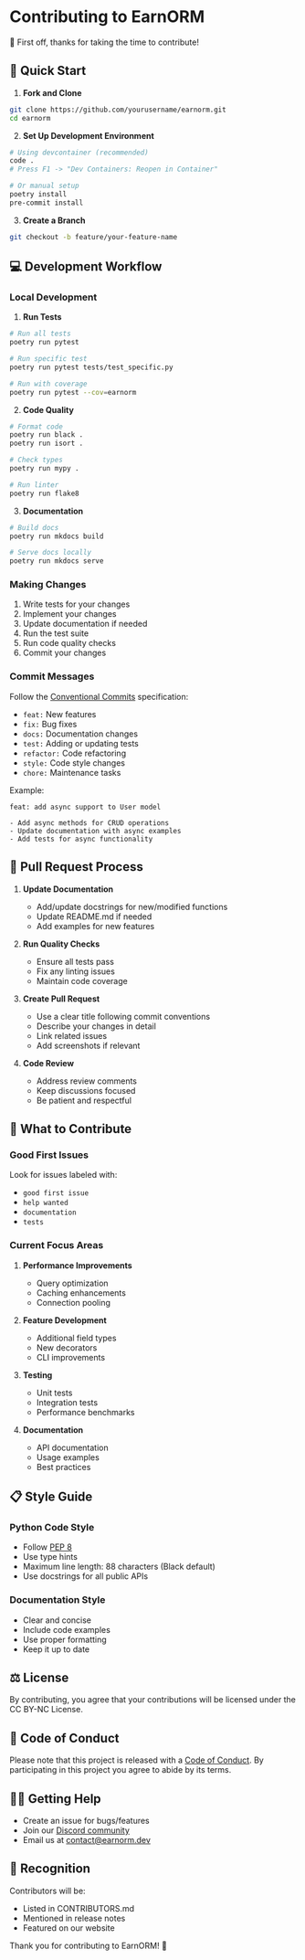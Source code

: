 # Contributing to EarnORM

👋 First off, thanks for taking the time to contribute!

## 🚀 Quick Start

1. **Fork and Clone**
```bash
git clone https://github.com/yourusername/earnorm.git
cd earnorm
```

2. **Set Up Development Environment**
```bash
# Using devcontainer (recommended)
code .
# Press F1 -> "Dev Containers: Reopen in Container"

# Or manual setup
poetry install
pre-commit install
```

3. **Create a Branch**
```bash
git checkout -b feature/your-feature-name
```

## 💻 Development Workflow

### Local Development

1. **Run Tests**
```bash
# Run all tests
poetry run pytest

# Run specific test
poetry run pytest tests/test_specific.py

# Run with coverage
poetry run pytest --cov=earnorm
```

2. **Code Quality**
```bash
# Format code
poetry run black .
poetry run isort .

# Check types
poetry run mypy .

# Run linter
poetry run flake8
```

3. **Documentation**
```bash
# Build docs
poetry run mkdocs build

# Serve docs locally
poetry run mkdocs serve
```

### Making Changes

1. Write tests for your changes
2. Implement your changes
3. Update documentation if needed
4. Run the test suite
5. Run code quality checks
6. Commit your changes

### Commit Messages

Follow the [Conventional Commits](https://www.conventionalcommits.org/) specification:

- `feat:` New features
- `fix:` Bug fixes
- `docs:` Documentation changes
- `test:` Adding or updating tests
- `refactor:` Code refactoring
- `style:` Code style changes
- `chore:` Maintenance tasks

Example:
```
feat: add async support to User model

- Add async methods for CRUD operations
- Update documentation with async examples
- Add tests for async functionality
```

## 📝 Pull Request Process

1. **Update Documentation**
   - Add/update docstrings for new/modified functions
   - Update README.md if needed
   - Add examples for new features

2. **Run Quality Checks**
   - Ensure all tests pass
   - Fix any linting issues
   - Maintain code coverage

3. **Create Pull Request**
   - Use a clear title following commit conventions
   - Describe your changes in detail
   - Link related issues
   - Add screenshots if relevant

4. **Code Review**
   - Address review comments
   - Keep discussions focused
   - Be patient and respectful

## 🎯 What to Contribute

### Good First Issues
Look for issues labeled with:
- `good first issue`
- `help wanted`
- `documentation`
- `tests`

### Current Focus Areas
1. **Performance Improvements**
   - Query optimization
   - Caching enhancements
   - Connection pooling

2. **Feature Development**
   - Additional field types
   - New decorators
   - CLI improvements

3. **Testing**
   - Unit tests
   - Integration tests
   - Performance benchmarks

4. **Documentation**
   - API documentation
   - Usage examples
   - Best practices

## 📋 Style Guide

### Python Code Style
- Follow [PEP 8](https://www.python.org/dev/peps/pep-0008/)
- Use type hints
- Maximum line length: 88 characters (Black default)
- Use docstrings for all public APIs

### Documentation Style
- Clear and concise
- Include code examples
- Use proper formatting
- Keep it up to date

## ⚖️ License

By contributing, you agree that your contributions will be licensed under the CC BY-NC License.

## 🤝 Code of Conduct

Please note that this project is released with a [Code of Conduct](CODE_OF_CONDUCT.md). By participating in this project you agree to abide by its terms.

## 🙋‍♂️ Getting Help

- Create an issue for bugs/features
- Join our [Discord community](https://discord.gg/earnorm)
- Email us at [contact@earnorm.dev](mailto:contact@earnorm.dev)

## 🎉 Recognition

Contributors will be:
- Listed in CONTRIBUTORS.md
- Mentioned in release notes
- Featured on our website

Thank you for contributing to EarnORM! 🚀 